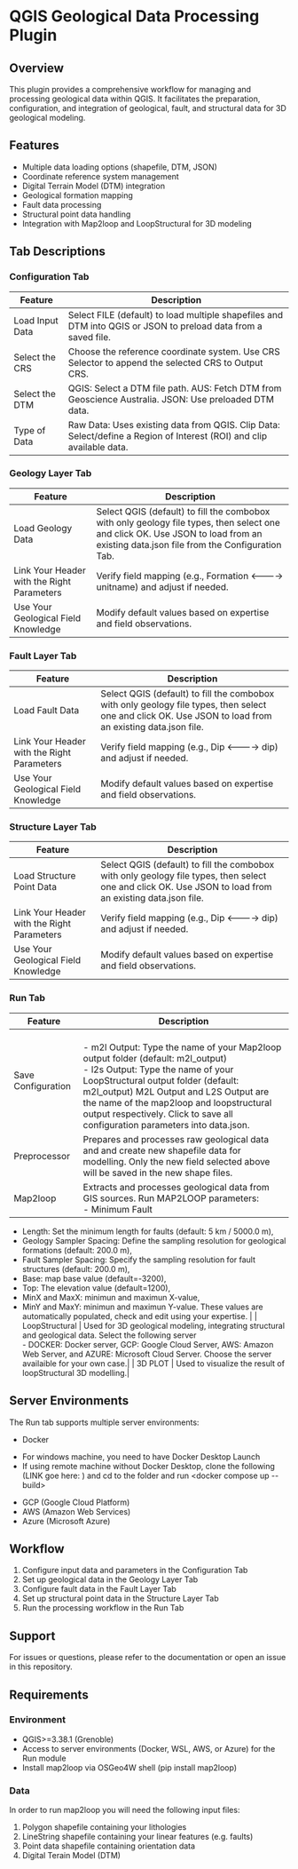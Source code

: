 # QGIS Geological Data Processing Plugin

## Overview
This plugin provides a comprehensive workflow for managing and processing geological data within QGIS. It facilitates the preparation, configuration, and integration of geological, fault, and structural data for 3D geological modeling.

## Features
- Multiple data loading options (shapefile, DTM, JSON)
- Coordinate reference system management
- Digital Terrain Model (DTM) integration
- Geological formation mapping
- Fault data processing
- Structural point data handling
- Integration with Map2loop and LoopStructural for 3D modeling

## Tab Descriptions

### Configuration Tab
| Feature | Description |
|---------|-------------|
| Load Input Data | Select FILE (default) to load multiple shapefiles and DTM into QGIS or JSON to preload data from a saved file. |
| Select the CRS | Choose the reference coordinate system. Use CRS Selector to append the selected CRS to Output CRS. |
| Select the DTM | QGIS: Select a DTM file path. AUS: Fetch DTM from Geoscience Australia. JSON: Use preloaded DTM data. |
| Type of Data | Raw Data: Uses existing data from QGIS. Clip Data: Select/define a Region of Interest (ROI) and clip available data. |


### Geology Layer Tab
| Feature | Description |
|---------|-------------|
| Load Geology Data | Select QGIS (default) to fill the combobox with only geology file types, then select one and click OK. Use JSON to load from an existing data.json file from the Configuration Tab. |
| Link Your Header with the Right Parameters | Verify field mapping (e.g., Formation <----> unitname) and adjust if needed. |
| Use Your Geological Field Knowledge | Modify default values based on expertise and field observations. |


### Fault Layer Tab
| Feature | Description |
|---------|-------------|
| Load Fault Data | Select QGIS (default) to fill the combobox with only geology file types, then select one and click OK. Use JSON to load from an existing data.json file. |
| Link Your Header with the Right Parameters | Verify field mapping (e.g., Dip <----> dip) and adjust if needed. |
| Use Your Geological Field Knowledge | Modify default values based on expertise and field observations. |


### Structure Layer Tab
| Feature | Description |
|---------|-------------|
| Load Structure Point Data | Select QGIS (default) to fill the combobox with only geology file types, then select one and click OK. Use JSON to load from an existing data.json file. |
| Link Your Header with the Right Parameters | Verify field mapping (e.g., Dip <----> dip) and adjust if needed. |
| Use Your Geological Field Knowledge | Modify default values based on expertise and field observations. |


### Run Tab
| Feature | Description |
|---------|-------------|
| Save Configuration | <br>- m2l Output: Type the name of your Map2loop output folder (default: m2l_output)<br>- l2s Output: Type the name of your LoopStructural output folder (default: m2l_output) M2L Output and L2S Output are the name of the map2loop and loopstructural output respectively. Click <Save Configuration> to save all configuration parameters into data.json. |
| Preprocessor | Prepares and processes raw geological data and and create new shapefile data for modelling. Only the new field selected above will be saved in the new shape files.|
| Map2loop | Extracts and processes geological data from GIS sources. Run MAP2LOOP parameters: <br>- Minimum Fault 
- Length: Set the minimum length for faults (default: 5 km / 5000.0 m),
- Geology Sampler Spacing: Define the sampling resolution for geological formations (default: 200.0 m),
- Fault Sampler Spacing: Specify the sampling resolution for fault structures (default: 200.0 m), 
- Base: map base value (default=-3200), 
- Top: The elevation value (default=1200), 
- MinX and MaxX: minimun and maximun X-value, 
- MinY and MaxY: minimun and maximun Y-value. 
These values are automatically populated, check and edit using your expertise. |
| LoopStructural | Used for 3D geological modeling, integrating structural and geological data. Select the following server <br>- DOCKER: Docker server, GCP: Google Cloud Server, AWS: Amazon Web Server, and AZURE: Microsoft Cloud Server. Choose the server availaible for your own case.|
| 3D PLOT | Used to visualize the result of loopStructural 3D modelling.|

## Server Environments
The Run tab supports multiple server environments:
- Docker 
 * For windows machine, you need to have Docker Desktop Launch
 * If using remote machine without Docker Desktop, clone the following (LINK goe here: ) and cd to the folder and run <docker compose up --build>
- GCP (Google Cloud Platform)
- AWS (Amazon Web Services)
- Azure (Microsoft Azure)

## Workflow
1. Configure input data and parameters in the Configuration Tab
2. Set up geological data in the Geology Layer Tab
3. Configure fault data in the Fault Layer Tab
4. Set up structural point data in the Structure Layer Tab
5. Run the processing workflow in the Run Tab

## Support
For issues or questions, please refer to the documentation or open an issue in this repository.

## Requirements
### Environment
- QGIS>=3.38.1 (Grenoble)
- Access to server environments (Docker, WSL, AWS, or Azure) for the Run module
- Install map2loop via OSGeo4W shell (pip install map2loop)
### Data
In order to run map2loop you will need the following input files:

1. Polygon shapefile containing your lithologies
2. LineString shapefile containing your linear features (e.g. faults)
3. Point data shapefile containing orientation data
4. Digital Terain Model (DTM)

